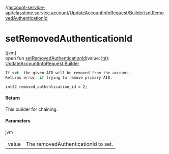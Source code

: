 //[account-service-api](../../../../index.md)/[classtime.service.account](../../index.md)/[UpdateAccountInfoRequest](../index.md)/[Builder](index.md)/[setRemovedAuthenticationId](set-removed-authentication-id.md)

# setRemovedAuthenticationId

[jvm]\
open fun [setRemovedAuthenticationId](set-removed-authentication-id.md)(value: [Int](https://kotlinlang.org/api/latest/jvm/stdlib/kotlin/-int/index.html)): [UpdateAccountInfoRequest.Builder](index.md)

```kotlin
If set, the given AID will be removed from the account.
Returns error, if trying to remove primary AID.

```
`int32 removed_authentication_id = 2;`

#### Return

This builder for chaining.

#### Parameters

jvm

| | |
|---|---|
| value | The removedAuthenticationId to set. |
